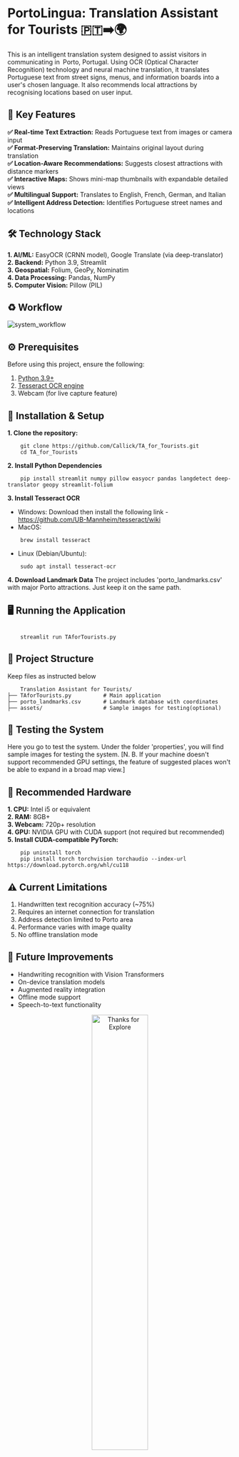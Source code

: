 # PortoLingua: Translation Assistant for Tourists 🇵🇹➡️🌍
This is an intelligent translation system designed to assist visitors in communicating in Porto, Portugal. Using OCR (Optical Character Recognition) technology and neural machine translation, it translates Portuguese text from street signs, menus, and information boards into a user's chosen language. It also recommends local attractions by recognising locations based on user input.
## 🔑 Key Features
**✅ Real-time Text Extraction:** Reads Portuguese text from images or camera input<br>
**✅ Format-Preserving Translation:** Maintains original layout during translation<br>
**✅ Location-Aware Recommendations:** Suggests closest attractions with distance markers<br>
**✅ Interactive Maps:** Shows mini-map thumbnails with expandable detailed views<br>
**✅ Multilingual Support:** Translates to English, French, German, and Italian<br>
**✅ Intelligent Address Detection:** Identifies Portuguese street names and locations
## 🛠 Technology Stack
  **1. AI/ML:** EasyOCR (CRNN model), Google Translate (via deep-translator) <br>
  **2. Backend:** Python 3.9, Streamlit <br>
  **3. Geospatial:** Folium, GeoPy, Nominatim <br>
  **4. Data Processing:** Pandas, NumPy <br>
  **5. Computer Vision:** Pillow (PIL) <br>
## ♻️ Workflow
 ![system_workflow](https://github.com/user-attachments/assets/51ea2fab-bb75-4292-acd1-9870eb6a86a8)

## ⚙️ Prerequisites
Before using this project, ensure the following:
  1. [Python 3.9+](https://www.python.org/downloads/)
  2. [Tesseract OCR engine](https://github.com/UB-Mannheim/tesseract/wiki)
  3. Webcam (for live capture feature)
## 🚀 Installation & Setup
 **1. Clone the repository:**
```
    git clone https://github.com/Callick/TA_for_Tourists.git
    cd TA_for_Tourists
```
 **2. Install Python Dependencies**
```
    pip install streamlit numpy pillow easyocr pandas langdetect deep-translator geopy streamlit-folium
```
 **3. Install Tesseract OCR**
  - Windows: Download then install the following link - https://github.com/UB-Mannheim/tesseract/wiki
  - MacOS:
```
    brew install tesseract
```
  - Linux (Debian/Ubuntu):
```
    sudo apt install tesseract-ocr
```
 **4. Download Landmark Data**
 The project includes 'porto_landmarks.csv' with major Porto attractions. Just keep it on the same path.
## 🖥️ Running the Application
```![system_workflow](https://github.com/user-attachments/assets/0c40aa26-82ad-4844-a723-72f3221371a2)

    streamlit run TAforTourists.py
```
## 📂 Project Structure
Keep files as instructed below
```
    Translation Assistant for Tourists/
├── TAforTourists.py          # Main application
├── porto_landmarks.csv       # Landmark database with coordinates
├── assets/                   # Sample images for testing(optional)
```
## 🧪 Testing the System
Here you go to test the system. Under the folder 'properties', you will find sample images for testing the system. [N. B. If your machine doesn't support recommended GPU settings, the feature of suggested places won't be able to expand in a broad map view.]

## 🌟 Recommended Hardware
  **1. CPU:** Intel i5 or equivalent <br>
  **2. RAM:** 8GB+ <br>
  **3. Webcam:** 720p+ resolution <br>
  **4. GPU:** NVIDIA GPU with CUDA support (not required but recommended) <br>
  **5. Install CUDA-compatible PyTorch:**
```
    pip uninstall torch
    pip install torch torchvision torchaudio --index-url https://download.pytorch.org/whl/cu118
```
## ⚠️ Current Limitations
  1. Handwritten text recognition accuracy (~75%)
  2. Requires an internet connection for translation
  3. Address detection limited to Porto area
  4. Performance varies with image quality
  5. No offline translation mode
## 🔮 Future Improvements
  - Handwriting recognition with Vision Transformers
  - On-device translation models
  - Augmented reality integration
  - Offline mode support
  - Speech-to-text functionality
<div align="center">
  <img src="https://github.com/user-attachments/assets/ef756272-7699-4028-ade7-245a803b6c74" alt="Thanks for Explore" style="width:50%; height:50%;"><br/>
  <h2>END</h2>
</div>
